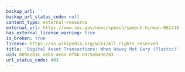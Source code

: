 ```yaml
---
backup_url: ''
backup_url_status_code: null
content_type: external-resource
external_url: https://www.sec.gov/news/speech/speech-hinman-061418
has_external_license_warning: true
is_broken: true
license: https://en.wikipedia.org/wiki/All_rights_reserved
title: 'Digital Asset Transactions: When Howey Met Gary (Plastic)'
uid: 80562b3c-aeb5-4eaa-8f6b-b9c5eb496783
url_status_code: 403
---
```

